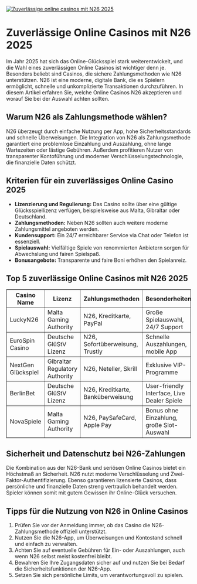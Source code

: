[![Zuverlässige online casinos mit N26 2025](https://123-caf.pages.dev/gitsignup.png)](https://vrmoo.ru/Bt82HjjY)

<h1>Zuverlässige Online Casinos mit N26 2025</h1>  <p>Im Jahr 2025 hat sich das Online-Glücksspiel stark weiterentwickelt, und die Wahl eines zuverlässigen Online Casinos ist wichtiger denn je. Besonders beliebt sind Casinos, die sichere Zahlungsmethoden wie N26 unterstützen. N26 ist eine moderne, digitale Bank, die es Spielern ermöglicht, schnelle und unkomplizierte Transaktionen durchzuführen. In diesem Artikel erfahren Sie, welche Online Casinos N26 akzeptieren und worauf Sie bei der Auswahl achten sollten.</p>  <h2>Warum N26 als Zahlungsmethode wählen?</h2>  <p>N26 überzeugt durch einfache Nutzung per App, hohe Sicherheitsstandards und schnelle Überweisungen. Die Integration von N26 als Zahlungsmethode garantiert eine problemlose Einzahlung und Auszahlung, ohne lange Wartezeiten oder lästige Gebühren. Außerdem profitieren Nutzer von transparenter Kontoführung und moderner Verschlüsselungstechnologie, die finanzielle Daten schützt.</p>  <h2>Kriterien für ein zuverlässiges Online Casino 2025</h2>  <ul>   <li><strong>Lizenzierung und Regulierung:</strong> Das Casino sollte über eine gültige Glücksspiellizenz verfügen, beispielsweise aus Malta, Gibraltar oder Deutschland.</li>   <li><strong>Zahlungsmethoden:</strong> Neben N26 sollten auch weitere moderne Zahlungsmittel angeboten werden.</li>   <li><strong>Kundensupport:</strong> Ein 24/7 erreichbarer Service via Chat oder Telefon ist essenziell.</li>   <li><strong>Spielauswahl:</strong> Vielfältige Spiele von renommierten Anbietern sorgen für Abwechslung und fairen Spielspaß.</li>   <li><strong>Bonusangebote:</strong> Transparente und faire Boni erhöhen den Spielanreiz.</li> </ul>  <h2>Top 5 zuverlässige Online Casinos mit N26 2025</h2>  <table border="1" cellpadding="8" cellspacing="0" style="border-collapse:collapse; width:100%; max-width:600px;"> <thead>   <tr>     <th>Casino Name</th>     <th>Lizenz</th>     <th>Zahlungsmethoden</th>     <th>Besonderheiten</th>   </tr> </thead> <tbody>   <tr>     <td>LuckyN26</td>     <td>Malta Gaming Authority</td>     <td>N26, Kreditkarte, PayPal</td>     <td>Große Spielauswahl, 24/7 Support</td>   </tr>   <tr>     <td>EuroSpin Casino</td>     <td>Deutsche GlüStV Lizenz</td>     <td>N26, Sofortüberweisung, Trustly</td>     <td>Schnelle Auszahlungen, mobile App</td>   </tr>   <tr>     <td>NextGen Glückspiel</td>     <td>Gibraltar Regulatory Authority</td>     <td>N26, Neteller, Skrill</td>     <td>Exklusive VIP-Programme</td>   </tr>   <tr>     <td>BerlinBet</td>     <td>Deutsche GlüStV Lizenz</td>     <td>N26, Kreditkarte, Banküberweisung</td>     <td>User-friendly Interface, Live Dealer Spiele</td>   </tr>   <tr>     <td>NovaSpiele</td>     <td>Malta Gaming Authority</td>     <td>N26, PaySafeCard, Apple Pay</td>     <td>Bonus ohne Einzahlung, große Slot-Auswahl</td>   </tr> </tbody> </table>  <h2>Sicherheit und Datenschutz bei N26-Zahlungen</h2>  <p>Die Kombination aus der N26-Bank und seriösen Online Casinos bietet ein Höchstmaß an Sicherheit. N26 nutzt moderne Verschlüsselung und Zwei-Faktor-Authentifizierung. Ebenso garantieren lizensierte Casinos, dass persönliche und finanzielle Daten streng vertraulich behandelt werden. Spieler können somit mit gutem Gewissen ihr Online-Glück versuchen.</p>  <h2>Tipps für die Nutzung von N26 in Online Casinos</h2>  <ol>   <li>Prüfen Sie vor der Anmeldung immer, ob das Casino die N26-Zahlungsmethode offiziell unterstützt.</li>   <li>Nutzen Sie die N26-App, um Überweisungen und Kontostand schnell und einfach zu verwalten.</li>   <li>Achten Sie auf eventuelle Gebühren für Ein- oder Auszahlungen, auch wenn N26 selbst meist kostenfrei bleibt.</li>   <li>Bewahren Sie Ihre Zugangsdaten sicher auf und nutzen Sie bei Bedarf die Sicherheitsfunktionen der N26-App.</li>   <li>Setzen Sie sich persönliche Limits, um verantwortungsvoll zu spielen.</li> </ol>